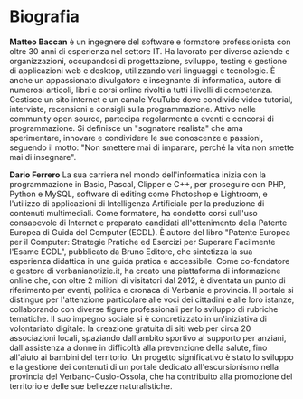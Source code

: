 # Biografia

**Matteo Baccan** è un ingegnere del software e formatore professionista con oltre 30 anni di esperienza nel settore IT.
Ha lavorato per diverse aziende e organizzazioni, occupandosi di progettazione, sviluppo, testing e gestione di applicazioni web e desktop, utilizzando vari linguaggi e tecnologie. È anche un appassionato divulgatore e insegnante di informatica, autore di numerosi articoli, libri e corsi online rivolti a tutti i livelli di competenza.
Gestisce un sito internet e un canale YouTube dove condivide video tutorial, interviste, recensioni e consigli sulla programmazione.
Attivo nelle community open source, partecipa regolarmente a eventi e concorsi di programmazione.
Si definisce un "sognatore realista" che ama sperimentare, innovare e condividere le sue conoscenze e passioni, seguendo il motto: "Non smettere mai di imparare, perché la vita non smette mai di insegnare".

**Dario Ferrero** La sua carriera nel mondo dell'informatica inizia con la programmazione in Basic, Pascal, Clipper e C++, per proseguire con PHP, Python e MySQL, software di editing come Photoshop e Lightroom, e l'utilizzo  di applicazioni di Intelligenza Artificiale per la produzione di contenuti multimediali.
Come formatore, ha condotto corsi sull'uso consapevole di Internet e preparato candidati all'ottenimento della Patente Europea di Guida del Computer (ECDL). È autore del libro "Patente Europea per il Computer: Strategie Pratiche ed Esercizi per Superare Facilmente l'Esame ECDL", pubblicato da Bruno Editore, che sintetizza la sua esperienza didattica in una guida pratica e accessibile.
Come co-fondatore e gestore di verbanianotizie.it, ha creato una piattaforma di informazione online che, con oltre 2 milioni di visitatori dal 2012, è diventata un punto di riferimento per eventi, politica e cronaca di Verbania e provincia. Il portale si distingue per l'attenzione particolare alle voci dei cittadini e alle loro istanze, collaborando con diverse figure professionali per lo sviluppo di rubriche tematiche.
Il suo impegno sociale si è concretizzato in un'iniziativa di volontariato digitale: la creazione gratuita di siti web per circa 20 associazioni locali, spaziando dall'ambito sportivo al supporto per anziani, dall'assistenza a donne in difficoltà alla prevenzione della salute, fino all'aiuto ai bambini del territorio.
Un progetto significativo è stato lo sviluppo e la gestione dei contenuti di un portale dedicato all'escursionismo nella provincia del Verbano-Cusio-Ossola, che ha contribuito alla promozione del territorio e delle sue bellezze naturalistiche.

